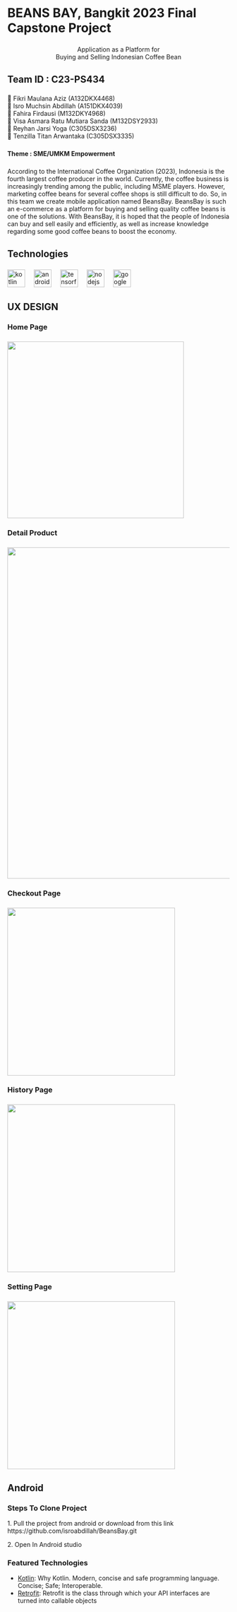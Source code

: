 <h1 align="left">BEANS BAY, Bangkit 2023 Final Capstone Project</h1>

###

<p align="center">Application as a Platform for <br>Buying and Selling Indonesian Coffee Bean</p>

###

<h2 align="left">Team ID : C23-PS434</h2>

###

<p align="left">📱 Fikri Maulana Aziz (A132DKX4468)<br>📱 Isro Muchsin Abdillah (A151DKX4039)<br>🤖 Fahira Firdausi (M132DKY4968)<br>🤖 Visa Asmara Ratu Mutiara Sanda (M132DSY2933)<br>📡 Reyhan Jarsi Yoga (C305DSX3236)<br>📡 Tenzilla Titan Arwantaka (C305DSX3335)</p>

###

<h4 align="left">Theme : SME/UMKM Empowerment</h4>

###

<p align="left">According to the International Coffee Organization (2023), Indonesia is the fourth largest coffee producer in the world. Currently, the coffee business is increasingly trending among the public, including MSME players. However, marketing coffee beans for several coffee shops is still difficult to do. So, in this team we create mobile application named BeansBay. BeansBay is such an e-commerce as a platform for buying and selling quality coffee beans is one of the solutions. With BeansBay, it is hoped that the people of Indonesia can buy and sell easily and efficiently, as well as increase knowledge regarding some good coffee beans to boost the economy.</p>

###

<h2 align="left">Technologies</h2>

###

<div align="left">
  <img src="https://cdn.jsdelivr.net/gh/devicons/devicon/icons/kotlin/kotlin-original.svg" height="40" alt="kotlin logo"  />
  <img width="12" />
  <img src="https://cdn.jsdelivr.net/gh/devicons/devicon/icons/androidstudio/androidstudio-original.svg" height="40" alt="androidstudio logo"  />
  <img width="12" />
  <img src="https://cdn.jsdelivr.net/gh/devicons/devicon/icons/tensorflow/tensorflow-original.svg" height="40" alt="tensorflow logo"  />
  <img width="12" />
  <img src="https://cdn.jsdelivr.net/gh/devicons/devicon/icons/nodejs/nodejs-original.svg" height="40" alt="nodejs logo"  />
  <img width="12" />
  <img src="https://cdn.jsdelivr.net/gh/devicons/devicon/icons/googlecloud/googlecloud-original.svg" height="40" alt="googlecloud logo"  />
</div>

###

<h2 align="left">UX DESIGN</h2>

###

<h3 align="left">Home Page</h3>

###

<div align="left">
  <img height="400" src="https://i.ibb.co/TqJF648/SS-BANGKIT.png"  />
</div>

###

<h3 align="left">Detail Product</h3>

###

<div align="left">
  <img height="750" src="https://i.postimg.cc/pXd1Lxcz/ss-mb.png"  />
</div>

###

<h3 align="left">Checkout Page</h3>

###

<div align="left">
  <img height="380" src="https://i.postimg.cc/8ckJVZHB/Screenshot-2023-06-15-20-22-48-799.png"  />
</div>

###

<h3 align="left">History Page</h3>

###

<div align="left">
  <img height="380" src="https://i.postimg.cc/SKyJ9T00/Screenshot-2023-06-15-20-27-49-665.png"  />
</div>

###

<h3 align="left">Setting Page</h3>

###

<div align="left">
  <img height="380" src="https://i.postimg.cc/6pSBWM9L/Screenshot-2023-06-15-20-27-54-016.png"  />
</div>

###

<h2 align="left">Android</h2>

### 

<h3 align="left">Steps To Clone Project</h3>

<p align="left">1. Pull the project from android  or download from this link https://github.com/isroabdillah/BeansBay.git</p>
<p align="left">2. Open In Android studio</p>

###

<h3 align="left">Featured Technologies</h3>

* [Kotlin](kotlinlang.org): Why Kotlin. Modern, concise and safe programming language. Concise; Safe; Interoperable.
* [Retrofit](square.github.io): Retrofit is the class through which your API interfaces are turned into callable objects

###
